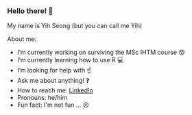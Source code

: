 ### Hello there! 👋

My name is Yih Seong (but you can call me Yih)

About me: 
- I’m currently working on surviving the MSc IHTM course 😰
- I’m currently learning how to use R 💻
- I’m looking for help with ☝️
- Ask me about anything! ❓
- How to reach me: [LinkedIn](www.linkedin.com/in/yihseongwong)
- Pronouns: he/him
- Fun fact: I'm not fun ... ☹️
